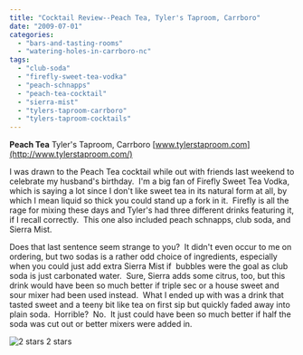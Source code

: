 ```yaml
---
title: "Cocktail Review--Peach Tea, Tyler's Taproom, Carrboro"
date: "2009-07-01"
categories:
  - "bars-and-tasting-rooms"
  - "watering-holes-in-carrboro-nc"
tags:
  - "club-soda"
  - "firefly-sweet-tea-vodka"
  - "peach-schnapps"
  - "peach-tea-cocktail"
  - "sierra-mist"
  - "tylers-taproom-carrboro"
  - "tylers-taproom-cocktails"
---
```


**Peach Tea** Tyler's Taproom, Carrboro [www.tylerstaproom.com](http://www.tylerstaproom.com/)

I was drawn to the Peach Tea cocktail while out with friends last weekend to celebrate my husband's birthday.  I'm a big fan of Firefly Sweet Tea Vodka, which is saying a lot since I don't like sweet tea in its natural form at all, by which I mean liquid so thick you could stand up a fork in it.  Firefly is all the rage for mixing these days and Tyler's had three different drinks featuring it, if I recall correctly.  This one also included peach schnapps, club soda, and Sierra Mist.

Does that last sentence seem strange to you?  It didn't even occur to me on ordering, but two sodas is a rather odd choice of ingredients, especially when you could just add extra Sierra Mist if  bubbles were the goal as club soda is just carbonated water.  Sure, Sierra adds some citrus, too, but this drink would have been so much better if triple sec or a house sweet and sour mixer had been used instead.  What I ended up with was a drink that tasted sweet and a teeny bit like tea on first sip but quickly faded away into plain soda.  Horrible?  No.  It just could have been so much better if half the soda was cut out or better mixers were added in.




<div class="caption">

![2 stars](http://s3.amazonaws.com/thegourmez-wpmedia/2009/02/rating_chicken11.gif "rating_chicken11") 2 stars</div>


